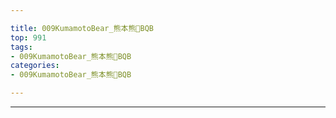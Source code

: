 ```yaml
---

title: 009KumamotoBear_熊本熊🐻BQB
top: 991
tags:
- 009KumamotoBear_熊本熊🐻BQB
categories:
- 009KumamotoBear_熊本熊🐻BQB

---
```

                    
------
                   
<!-- more -->
